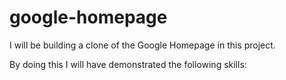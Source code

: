# google-homepage

I will be building a clone of the Google Homepage in this project.

By doing this I will have demonstrated the following skills:
